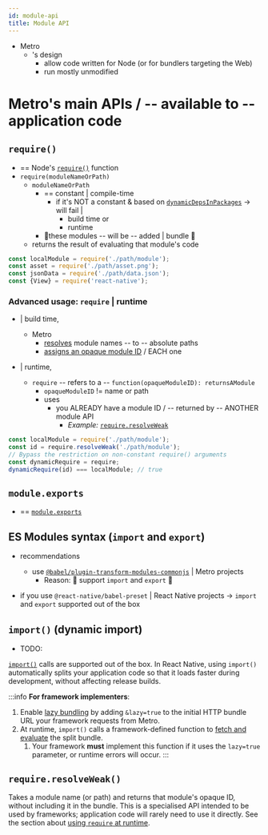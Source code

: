 ```yaml
---
id: module-api
title: Module API
---
```


* Metro
  * 's design
    * allow code written for Node (or for bundlers targeting the Web)
    * run mostly unmodified 

# Metro's main APIs / -- available to -- application code

## `require()`

* == Node's [`require()`](https://nodejs.org/api/modules.html#requireid) function 
* `require(moduleNameOrPath)`
  * `moduleNameOrPath`
    * == constant | compile-time
      * if it's NOT a constant & based on [`dynamicDepsInPackages`](./Configuration.md#dynamicdepsinpackages) -> will fail | 
        * build time or
        * runtime
    * 👀these modules -- will be -- added | bundle 👀
  * returns the result of evaluating that module's code

```js
const localModule = require('./path/module');
const asset = require('./path/asset.png');
const jsonData = require('./path/data.json');
const {View} = require('react-native');
```

### Advanced usage: `require` | runtime

* | build time,
  * Metro 
    * [resolves](./Resolution.md) module names -- to -- absolute paths
    * [assigns an opaque module ID](./Configuration.md#createmoduleidfactory) / EACH one

* | runtime,
  * `require` -- refers to a -- `function(opaqueModuleID): returnsAModule`
    * `opaqueModuleID` != name or path 
    * uses
      * you ALREADY have a module ID / -- returned by -- ANOTHER module API
        * _Example:_ [`require.resolveWeak`](#require-resolveweak)

```js
const localModule = require('./path/module');
const id = require.resolveWeak('./path/module');
// Bypass the restriction on non-constant require() arguments
const dynamicRequire = require;
dynamicRequire(id) === localModule; // true
```

## `module.exports`

* == [`module.exports`](https://nodejs.org/api/modules.html#moduleexports)

## ES Modules syntax (`import` and `export`)

* recommendations
  * use [`@babel/plugin-transform-modules-commonjs`](https://babeljs.io/docs/babel-plugin-transform-modules-commonjs) | Metro projects
    * Reason: 🧠 support `import` and `export` 🧠

* if you use `@react-native/babel-preset` | React Native projects -> `import` and `export` supported out of the box

## `import()` (dynamic import)

* TODO:

[`import()`](https://developer.mozilla.org/en-US/docs/Web/JavaScript/Reference/Operators/import) calls are supported out of the box. 
In React Native, using `import()` automatically splits your application code so that it loads faster during development, without affecting release builds.

:::info
**For framework implementers**:
1. Enable [lazy bundling](https://github.com/react-native-community/discussions-and-proposals/blob/main/proposals/0605-lazy-bundling.md) by adding `&lazy=true` to the initial HTTP bundle URL your framework requests from Metro.
2. At runtime, `import()` calls a framework-defined function to [fetch and evaluate](https://github.com/react-native-community/discussions-and-proposals/blob/main/proposals/0605-lazy-bundling.md#__loadbundleasync-in-metro) the split bundle. 
   1. Your framework **must** implement this function if it uses the `lazy=true` parameter, or runtime errors will occur.
   :::

## `require.resolveWeak()`

Takes a module name (or path) and returns that module's opaque ID, without including it in the bundle. 
This is a specialised API intended to be used by frameworks; application code will rarely need to use it directly. 
See the section about [using `require` at runtime](#advanced-usage-require-at-runtime).
